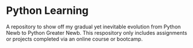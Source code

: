 # Python Learning
A repository to show off my gradual yet inevitable evolution from Python Newb to Python Greater Newb. This respository only includes assignments or projects completed via an online course or bootcamp.
